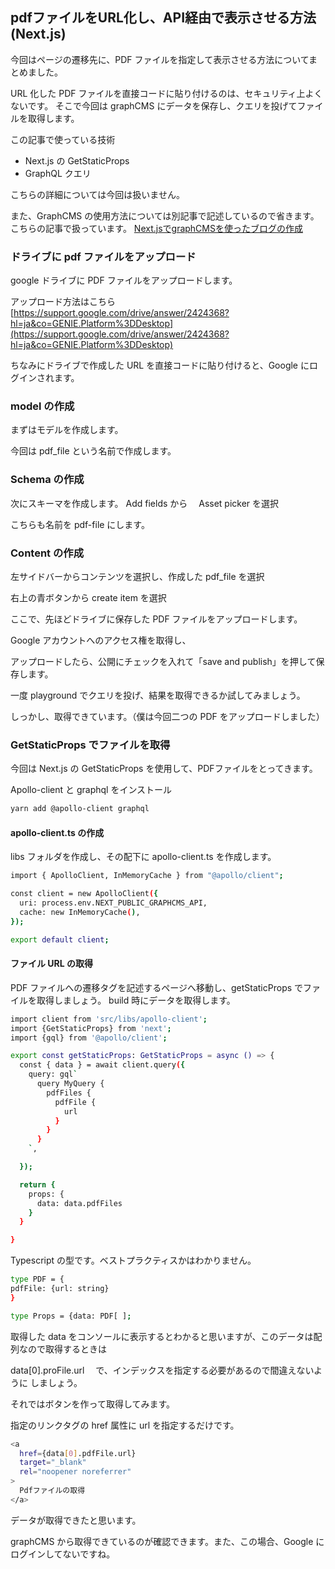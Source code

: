 
## pdfファイルをURL化し、API経由で表示させる方法(Next.js)

今回はページの遷移先に、PDF ファイルを指定して表示させる方法についてまとめました。

URL 化した PDF ファイルを直接コードに貼り付けるのは、セキュリティ上よくないです。
そこで今回は graphCMS にデータを保存し、クエリを投げてファイルを取得します。

この記事で使っている技術

- Next.js の GetStaticProps
- GraphQL クエリ

こちらの詳細については今回は扱いません。

また、GraphCMS の使用方法については別記事で記述しているので省きます。
こちらの記事で扱っています。
[Next.jsでgraphCMSを使ったブログの作成](https://www.kabe-log.com/posts/cktmomnc86ax00b34b12lkibw)

### ドライブに pdf ファイルをアップロード

google ドライブに PDF ファイルをアップロードします。

アップロード方法はこちら
[https://support.google.com/drive/answer/2424368?hl=ja&co=GENIE.Platform%3DDesktop](https://support.google.com/drive/answer/2424368?hl=ja&co=GENIE.Platform%3DDesktop)

ちなみにドライブで作成した URL を直接コードに貼り付けると、Google にログインされます。

### model の作成

まずはモデルを作成します。

今回は pdf_file という名前で作成します。

### Schema の作成

次にスキーマを作成します。
Add fields から　 Asset picker を選択

こちらも名前を pdf-file にします。

### Content の作成

左サイドバーからコンテンツを選択し、作成した pdf_file を選択

右上の青ボタンから create item を選択

ここで、先ほどドライブに保存した PDF ファイルをアップロードします。

Google アカウントへのアクセス権を取得し、

アップロードしたら、公開にチェックを入れて「save and publish」を押して保存します。

一度 playground でクエリを投げ、結果を取得できるか試してみましょう。

しっかし、取得できています。（僕は今回二つの PDF をアップロードしました）

### GetStaticProps でファイルを取得

今回は Next.js の GetStaticProps を使用して、PDFファイルをとってきます。

Apollo-client と graphql をインストール

```bash
yarn add @apollo-client graphql
```

#### apollo-client.ts の作成

libs フォルダを作成し、その配下に apollo-client.ts を作成します。

```bash
import { ApolloClient, InMemoryCache } from "@apollo/client";

const client = new ApolloClient({
  uri: process.env.NEXT_PUBLIC_GRAPHCMS_API,
  cache: new InMemoryCache(),
});

export default client;
```

#### ファイル URL の取得

PDF ファイルへの遷移タグを記述するページへ移動し、getStaticProps でファイルを取得しましょう。
build 時にデータを取得します。

```bash
import client from 'src/libs/apollo-client';
import {GetStaticProps} from 'next';
import {gql} from '@apollo/client';

export const getStaticProps: GetStaticProps = async () => {
  const { data } = await client.query({
    query: gql`
      query MyQuery {
        pdfFiles {
          pdfFile {
            url
          }
        }
      }
    `,

  });

  return {
    props: {
      data: data.pdfFiles
    }
  }

}
```

Typescript の型です。ベストプラクティスかはわかりません。

```bash
type PDF = {
pdfFile: {url: string}
}

type Props = {data: PDF[ ];
```

取得した data をコンソールに表示するとわかると思いますが、このデータは配列なので取得するときは

data[0].proFile.url 　で、インデックスを指定する必要があるので間違えないように
しましょう。

それではボタンを作って取得してみます。

指定のリンクタグの href 属性に url を指定するだけです。

```bash
<a
  href={data[0].pdfFile.url}
  target="_blank"
  rel="noopener noreferrer"
>
  Pdfファイルの取得
</a>
```

データが取得できたと思います。

graphCMS から取得できているのが確認できます。また、この場合、Google にログインしてないですね。
